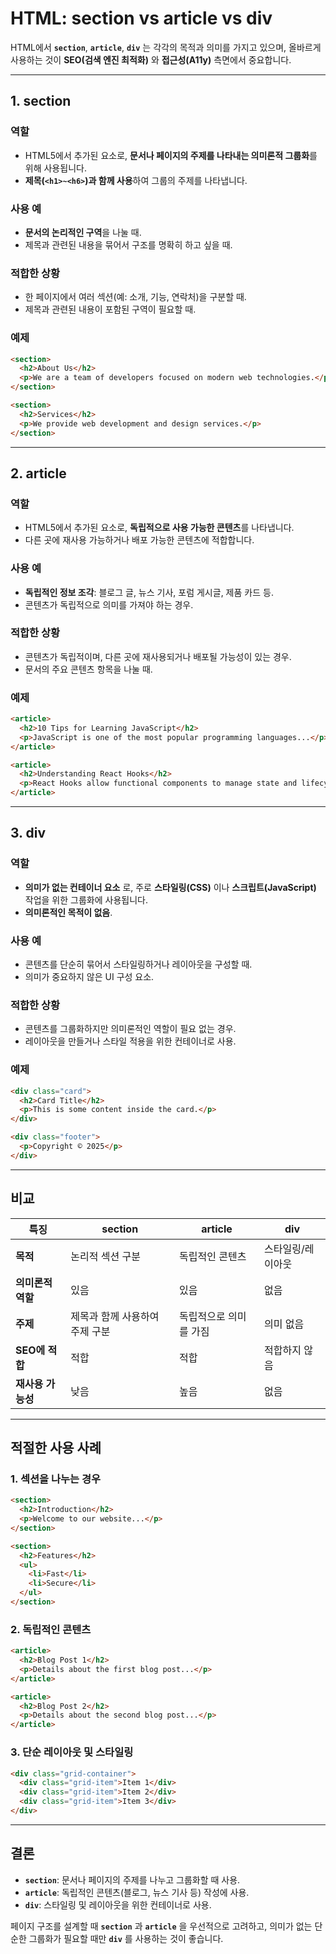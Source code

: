 # HTML: section vs article vs div

HTML에서 **`section`**, **`article`**, **`div`** 는 각각의 목적과 의미를 가지고 있으며, 올바르게 사용하는 것이 **SEO(검색 엔진 최적화)** 와 **접근성(A11y)** 측면에서 중요합니다.

---

## 1. section

### 역할

- HTML5에서 추가된 요소로, **문서나 페이지의 주제를 나타내는 의미론적 그룹화**를 위해 사용됩니다.
- **제목(`<h1>~<h6>`)과 함께 사용**하여 그룹의 주제를 나타냅니다.

### 사용 예

- **문서의 논리적인 구역**을 나눌 때.
- 제목과 관련된 내용을 묶어서 구조를 명확히 하고 싶을 때.

### 적합한 상황

- 한 페이지에서 여러 섹션(예: 소개, 기능, 연락처)을 구분할 때.
- 제목과 관련된 내용이 포함된 구역이 필요할 때.

### 예제

```html
<section>
  <h2>About Us</h2>
  <p>We are a team of developers focused on modern web technologies.</p>
</section>

<section>
  <h2>Services</h2>
  <p>We provide web development and design services.</p>
</section>
```

---

## 2. article

### 역할

- HTML5에서 추가된 요소로, **독립적으로 사용 가능한 콘텐츠**를 나타냅니다.
- 다른 곳에 재사용 가능하거나 배포 가능한 콘텐츠에 적합합니다.

### 사용 예

- **독립적인 정보 조각**: 블로그 글, 뉴스 기사, 포럼 게시글, 제품 카드 등.
- 콘텐츠가 독립적으로 의미를 가져야 하는 경우.

### 적합한 상황

- 콘텐츠가 독립적이며, 다른 곳에 재사용되거나 배포될 가능성이 있는 경우.
- 문서의 주요 콘텐츠 항목을 나눌 때.

### 예제

```html
<article>
  <h2>10 Tips for Learning JavaScript</h2>
  <p>JavaScript is one of the most popular programming languages...</p>
</article>

<article>
  <h2>Understanding React Hooks</h2>
  <p>React Hooks allow functional components to manage state and lifecycle...</p>
</article>
```

---

## 3. div

### 역할

- **의미가 없는 컨테이너 요소** 로, 주로 **스타일링(CSS)** 이나 **스크립트(JavaScript)** 작업을 위한 그룹화에 사용됩니다.
- **의미론적인 목적이 없음**.

### 사용 예

- 콘텐츠를 단순히 묶어서 스타일링하거나 레이아웃을 구성할 때.
- 의미가 중요하지 않은 UI 구성 요소.

### 적합한 상황

- 콘텐츠를 그룹화하지만 의미론적인 역할이 필요 없는 경우.
- 레이아웃을 만들거나 스타일 적용을 위한 컨테이너로 사용.

### 예제

```html
<div class="card">
  <h2>Card Title</h2>
  <p>This is some content inside the card.</p>
</div>

<div class="footer">
  <p>Copyright © 2025</p>
</div>
```

---

## 비교

| **특징**          | **section**                    | **article**            | **div**           |
| ----------------- | ------------------------------ | ---------------------- | ----------------- |
| **목적**          | 논리적 섹션 구분               | 독립적인 콘텐츠        | 스타일링/레이아웃 |
| **의미론적 역할** | 있음                           | 있음                   | 없음              |
| **주제**          | 제목과 함께 사용하여 주제 구분 | 독립적으로 의미를 가짐 | 의미 없음         |
| **SEO에 적합**    | 적합                           | 적합                   | 적합하지 않음     |
| **재사용 가능성** | 낮음                           | 높음                   | 없음              |

---

## 적절한 사용 사례

### 1. 섹션을 나누는 경우

```html
<section>
  <h2>Introduction</h2>
  <p>Welcome to our website...</p>
</section>

<section>
  <h2>Features</h2>
  <ul>
    <li>Fast</li>
    <li>Secure</li>
  </ul>
</section>
```

### 2. 독립적인 콘텐츠

```html
<article>
  <h2>Blog Post 1</h2>
  <p>Details about the first blog post...</p>
</article>

<article>
  <h2>Blog Post 2</h2>
  <p>Details about the second blog post...</p>
</article>
```

### 3. 단순 레이아웃 및 스타일링

```html
<div class="grid-container">
  <div class="grid-item">Item 1</div>
  <div class="grid-item">Item 2</div>
  <div class="grid-item">Item 3</div>
</div>
```

---

## 결론

- **`section`**: 문서나 페이지의 주제를 나누고 그룹화할 때 사용.
- **`article`**: 독립적인 콘텐츠(블로그, 뉴스 기사 등) 작성에 사용.
- **`div`**: 스타일링 및 레이아웃을 위한 컨테이너로 사용.

페이지 구조를 설계할 때 **`section`** 과 **`article`** 을 우선적으로 고려하고, 의미가 없는 단순한 그룹화가 필요할 때만 **`div`** 를 사용하는 것이 좋습니다.
